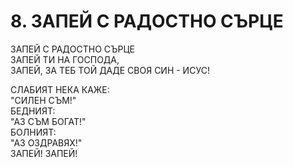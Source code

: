 # 8. ЗАПЕЙ С РАДОСТНО СЪРЦЕ  

ЗАПЕЙ С РАДОСТНО СЪРЦЕ  
ЗАПЕЙ ТИ НА ГОСПОДА,  
ЗАПЕЙ, ЗА ТЕБ ТОЙ ДАДЕ СВОЯ СИН - ИСУС!  
  
СЛАБИЯТ НЕКА КАЖЕ:  
"СИЛЕН СЪМ!"  
БЕДНИЯТ:  
"АЗ СЪМ БОГАТ!"  
БОЛНИЯТ:  
"АЗ ОЗДРАВЯХ!"  
ЗАПЕЙ! ЗАПЕЙ!  
  

<DownloadsButton pdf="/pdf/8-zapey-s-radostno-syrtze.pdf" />

<DownloadChordsButton pdf="/chords/8-zapey-s-radostno-syrtze_akord.pdf"/>
